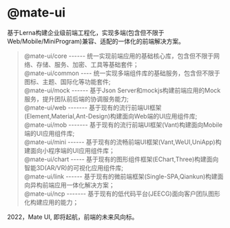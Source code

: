 # @mate-ui
基于Lerna构建企业级前端工程化，实现多端(包含但不限于Web/Mobile/MiniProgram)兼容、适配的一体化的前端解决方案。
> @mate-ui/core ------ 统一实现前端应用的基础核心库，包含但不限于网络、存储、服务、加密、工具等基础套件；<br/>
> @mate-ui/common ---- 统一实现多端组件库的基础服务，包含但不限于图标、主题、国际化等功能套件; <br/>
> @mate-ui/mock ------ 基于Json Server和mockjs构建前端应用的Mock服务，提升团队前后端的协调服务能力; <br/>
> @mate-ui/web ------- 基于现有的流行前端UI框架(Element,Material,Ant-Design)构建面向Web端的UI应用组件库; <br/>
> @mate-ui/mob ------- 基于现有的流行前端UI框架(Vant)构建面向Mobile端的UI应用组件库; <br/>
> @mate-ui/mini ------ 基于现有的流畅前端UI框架(Vant,WeUI,UniApp)构建面向小程序端的UI应用组件库；<br/>
> @mate-ui/chart ----- 基于现有的图形组件框架(EChart,Three)构建面向智能3D(AR/VR)的可视化应用组件库; <br/>
> @mate-ui/link ------ 基于现有的微前端框架(Single-SPA,Qiankun)构建面向异构前端应用一体化解决方案；<br/>
> @mate-ui/ncp ------- 基于现有的低代码平台(JEECG)面向客户团队图形化构建应用的能力；<br/>

2022，Mate UI, 即将起航，前端的未来风向标。
